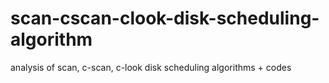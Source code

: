 # scan-cscan-clook-disk-scheduling-algorithm
analysis of scan, c-scan, c-look disk scheduling algorithms + codes
